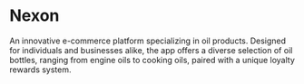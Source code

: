 # Nexon
An innovative e-commerce platform specializing in oil products. Designed for individuals and businesses alike, the app offers a diverse selection of oil bottles, ranging from engine oils to cooking oils, paired with a unique loyalty rewards system.
